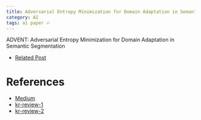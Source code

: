 ```yaml
---
title: Adversarial Entropy Minimization for Domain Adaptation in Semantic Segmentation (ADVNET)
category: AI
tags: ai paper 🔥
---
```


ADVENT: Adversarial Entropy Minimization for Domain Adaptation in Semantic Segmentation

<!--more-->

- [Related Post](https://arxiv.org/pdf/2103.16372.pdf)

# References

- [Medium](https://medium.com/@valeo.ai/advent-adversarial-entropy-minimization-for-domain-adaptation-in-semantic-segmentation-dba21934430b)
- [kr-review-1](https://hyungukchoi.blogspot.com/2019/12/advent-adversarial-entropy-minimization.html)
- [kr-review-2](https://bismex.github.io/2019/07/03/ADVENT.html)